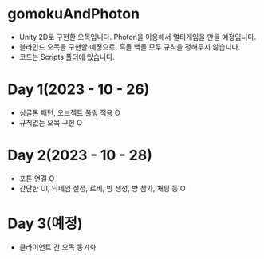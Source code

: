 # gomokuAndPhoton
- Unity 2D로 구현한 오목입니다. Photon을 이용해서 멀티게임을 만들 예정입니다.
- 블라인드 오목을 구현할 예정으로, 흑돌 백돌 모두 규칙을 정해두지 않습니다.
- 코드는 Scripts 폴더에 있습니다.

# Day 1(2023 - 10 - 26)
- 싱글톤 패턴, 오브젝트 풀링 적용 O
- 규칙없는 오목 구현 O

# Day 2(2023 - 10 - 28)
- 포톤 연결 O
- 간단한 UI, 닉네임 설정, 로비, 방 생성, 방 참가, 채팅 등 O

# Day 3(예정)
- 클라이언트 간 오목 동기화
  
